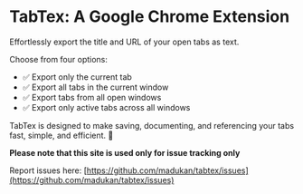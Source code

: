 # TabTex: A Google Chrome Extension

Effortlessly export the title and URL of your open tabs as text.

Choose from four options:
- ✅ Export only the current tab
- ✅ Export all tabs in the current window
- ✅ Export tabs from all open windows
- ✅ Export only active tabs across all windows

TabTex is designed to make saving, documenting, and referencing your tabs fast, simple, and efficient. 🚀


**Please note that this site is used only for issue tracking only**

Report issues here: [https://github.com/madukan/tabtex/issues](https://github.com/madukan/tabtex/issues)
